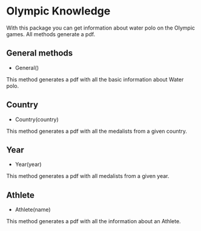 # Olympic Knowledge

With this package you can get information about water polo on the Olympic games.
All methods generate a pdf.

## General methods 
- General()

This method generates a pdf with all the basic information about Water polo.

## Country
- Country(country)

This method generates a pdf with all the medalists from a given country. 

## Year
- Year(year)

This method generates a pdf with all medalists from a given year.

## Athlete
- Athlete(name)

This method generates a pdf with all the information about an Athlete.

